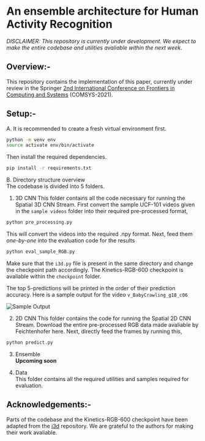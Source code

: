 # An ensemble architecture for Human Activity Recognition

*DISCLAIMER: This repository is currently under development. We expect to make the entire codebase and utilities avaliable within the next week.*

## Overview:-

This repository contains the implementation of this paper, currently under review in the Springer [2nd International Conference on Frontiers in Computing and Systems](https://comsysconf.org/index.html) (COMSYS-2021). 

## Setup:-

A. It is recommended to create a fresh virtual environment first.
```bash
python -m venv env
source activate env/bin/activate
```
Then install the required dependencies.
```bash
pip install -r requirements.txt
```
B. Directory structure overview  
The codebase is divided into 5 folders. 

1. 3D CNN
This folder contains all the code necessary for running the Spatial 3D CNN Stream.
First convert the sample UCF-101 videos given in the ```sample videos``` folder into their required pre-processed format,
```bash
python pre_processing.py
```
This will convert the videos into the required .npy format.
Next, feed them *one-by-one* into the evaluation code for the results
```bash
python eval_sample_RGB.py
```
Make sure that the ```i3d.py``` file is present in the same directory and change the checkpoint path accordingly.
The Kinetics-RGB-600 checkpoint is avaliable within the ```checkpoint``` folder.

The top 5-predictions will be printed in the order of their prediction accuracy.
Here is a sample output for the video ```v_BabyCrawling_g18_c06```  

![Sample Output](https://github.com/sarosijbose/An-ensemble-architecture-for-Human-Activity-Recognition/blob/main/3D%20CNN/sample%20output.jpg)

2. 2D CNN
This folder contains the code for running the Spatial 2D CNN Stream.
Download the entire pre-processed RGB data made avaliable by Feichtenhofer here.
Next, directly feed the frames by running this,
```bash
python predict.py
```
3. Ensemble  
**Upcoming soon**

4. Data   
This folder contains all the required utilities and samples required for evaluation.

## Acknowledgements:-

Parts of the codebase and the Kinetics-RGB-600 checkpoint have been adapted from the [i3d](https://github.com/deepmind/kinetics-i3d) repository. 
We are grateful to the authors for making their work avaliable.
